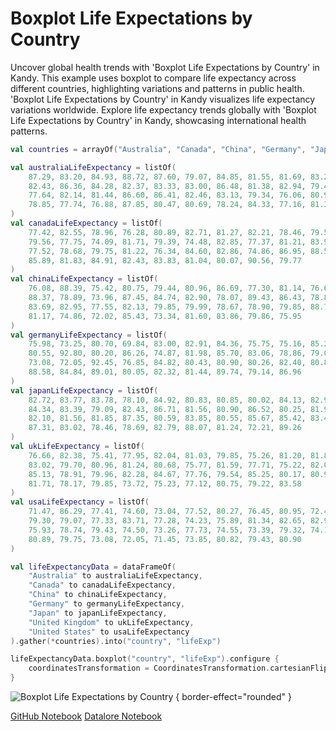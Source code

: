 # Boxplot Life Expectations by Country

<web-summary>
Uncover global health trends with 'Boxplot Life Expectations by Country' in Kandy.
This example uses boxplot to compare life expectancy across different countries, highlighting variations and patterns in public health.
</web-summary>

<card-summary>
'Boxplot Life Expectations by Country' in Kandy visualizes life expectancy variations worldwide.
</card-summary>

<link-summary>
Explore life expectancy trends globally with 'Boxplot Life Expectations by Country' in Kandy, showcasing international health patterns.
</link-summary>


<!---IMPORT org.jetbrains.kotlinx.kandy.letsplot.samples.Boxplot-->

<!---FUN boxplot_life_exp-->

```kotlin
val countries = arrayOf("Australia", "Canada", "China", "Germany", "Japan", "United Kingdom", "United States")

val australiaLifeExpectancy = listOf(
    87.29, 83.20, 84.93, 88.72, 87.60, 79.07, 84.85, 81.55, 81.69, 83.23,
    82.43, 86.36, 84.28, 82.37, 83.33, 83.00, 86.48, 81.38, 82.94, 79.44, 74.34, 83.96, 84.59, 79.77, 88.81,
    77.64, 82.14, 81.44, 86.60, 86.41, 82.46, 83.13, 79.34, 76.06, 80.96, 82.47, 85.69, 85.61, 80.84, 81.09,
    78.85, 77.74, 76.88, 87.85, 80.47, 80.69, 78.24, 84.33, 77.16, 81.36
)
val canadaLifeExpectancy = listOf(
    77.42, 82.55, 78.96, 76.28, 80.89, 82.71, 81.27, 82.21, 78.46, 79.55, 78.31,
    79.56, 77.75, 74.09, 81.71, 79.39, 74.48, 82.85, 77.37, 81.21, 83.92, 81.52, 85.56, 76.06, 82.61, 78.26,
    77.52, 78.68, 79.75, 81.22, 76.34, 84.60, 82.86, 74.86, 86.95, 88.58, 85.72, 80.28, 76.72, 85.22, 79.39,
    85.89, 81.83, 84.91, 82.43, 83.83, 81.04, 80.07, 90.56, 79.77
)
val chinaLifeExpectancy = listOf(
    76.08, 88.39, 75.42, 80.75, 79.44, 80.96, 86.69, 77.30, 81.14, 76.65, 63.39,
    88.37, 78.89, 73.96, 87.45, 84.74, 82.90, 78.07, 89.43, 86.43, 78.80, 73.51, 85.01, 81.11, 79.09, 83.57,
    83.69, 82.95, 77.55, 82.13, 79.85, 79.99, 78.67, 78.90, 79.85, 88.72, 72.23, 76.12, 74.75, 79.22, 85.58,
    81.17, 74.86, 72.02, 85.43, 73.34, 81.60, 83.86, 79.86, 75.95
)
val germanyLifeExpectancy = listOf(
    75.98, 73.25, 80.70, 69.84, 83.00, 82.91, 84.36, 75.75, 75.16, 85.21, 87.71,
    80.55, 92.80, 80.20, 86.26, 74.87, 81.98, 85.70, 83.06, 78.86, 79.04, 73.85, 79.78, 79.95, 78.07, 81.57,
    73.08, 72.05, 92.45, 76.85, 84.82, 80.43, 80.90, 80.26, 82.40, 80.84, 88.51, 87.48, 78.37, 71.97, 81.41,
    88.58, 84.84, 89.01, 80.05, 82.32, 81.44, 89.74, 79.14, 86.96
)
val japanLifeExpectancy = listOf(
    82.72, 83.77, 83.78, 78.10, 84.92, 80.83, 80.85, 80.02, 84.13, 82.95, 83.10,
    84.34, 83.39, 79.09, 82.43, 86.71, 81.56, 80.90, 86.52, 80.25, 81.95, 82.91, 78.74, 82.05, 80.53, 84.14,
    82.10, 81.56, 81.85, 87.35, 80.59, 83.85, 80.55, 85.67, 85.42, 83.47, 85.73, 80.95, 81.38, 82.91, 85.21,
    87.31, 83.02, 78.46, 78.69, 82.79, 88.07, 81.24, 72.21, 89.26
)
val ukLifeExpectancy = listOf(
    76.66, 82.38, 75.41, 77.95, 82.04, 81.03, 79.85, 75.26, 81.20, 81.83, 78.43,
    83.02, 79.70, 80.96, 81.24, 80.68, 75.77, 81.59, 77.71, 75.22, 82.07, 82.25, 79.45, 80.73, 79.35, 80.89,
    85.13, 78.91, 79.96, 82.28, 84.67, 77.76, 79.54, 85.25, 80.17, 80.98, 78.61, 78.73, 80.07, 77.14, 80.86,
    81.71, 78.17, 79.85, 73.72, 75.23, 77.12, 80.75, 79.22, 83.58
)
val usaLifeExpectancy = listOf(
    71.47, 86.29, 77.41, 74.60, 73.04, 77.52, 80.27, 76.45, 80.95, 72.47, 74.96,
    79.30, 79.07, 77.33, 83.71, 77.28, 74.23, 75.89, 81.34, 82.65, 82.96, 82.33, 83.89, 76.20, 77.53, 75.34,
    75.93, 78.74, 79.43, 74.50, 73.26, 77.73, 74.55, 73.39, 79.32, 74.14, 77.21, 73.90, 75.62, 72.88, 78.65,
    80.89, 79.75, 73.08, 72.05, 71.45, 73.85, 80.82, 79.43, 80.90
)

val lifeExpectancyData = dataFrameOf(
    "Australia" to australiaLifeExpectancy,
    "Canada" to canadaLifeExpectancy,
    "China" to chinaLifeExpectancy,
    "Germany" to germanyLifeExpectancy,
    "Japan" to japanLifeExpectancy,
    "United Kingdom" to ukLifeExpectancy,
    "United States" to usaLifeExpectancy
).gather(*countries).into("country", "lifeExp")

lifeExpectancyData.boxplot("country", "lifeExp").configure {
    coordinatesTransformation = CoordinatesTransformation.cartesianFlipped()
}
```

<!---END-->

![Boxplot Life Expectations by Country](boxplot_life_exp.svg) { border-effect="rounded" }

<seealso style="cards">
       <category ref="example-ktnb">
           <a href="https://github.com/Kotlin/kandy/blob/main/examples/notebooks/lets-plot/samples/boxplot/boxplot_life_exp.ipynb" summary="View the notebook on our GitHub repository">GitHub Notebook</a>
           <a href="https://datalore.jetbrains.com/report/static/KQKedA4jDrKu63O53gEN0z/hZIqYF8HdmXyGc9mVzfAFu" summary="Experiment with this example on Datalore">Datalore Notebook</a>
       </category>
</seealso>
